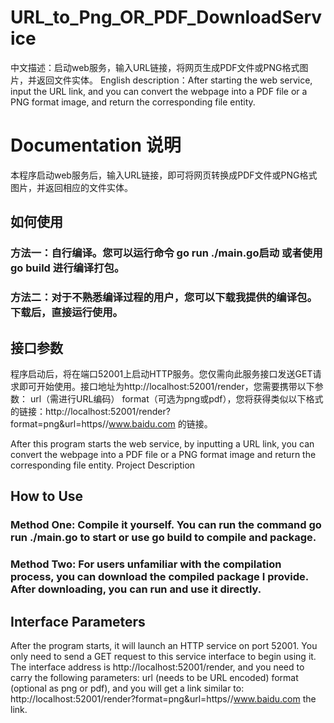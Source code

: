 # URL_to_Png_OR_PDF_DownloadService
中文描述：启动web服务，输入URL链接，将网页生成PDF文件或PNG格式图片，并返回文件实体。
English description：After starting the web service, input the URL link, and you can convert the webpage into a PDF file or a PNG format image, and return the corresponding file entity.

# Documentation    说明

本程序启动web服务后，输入URL链接，即可将网页转换成PDF文件或PNG格式图片，并返回相应的文件实体。
## 如何使用
### 方法一：自行编译。您可以运行命令 go run ./main.go启动 或者使用 go build 进行编译打包。
### 方法二：对于不熟悉编译过程的用户，您可以下载我提供的编译包。下载后，直接运行使用。
## 接口参数
程序启动后，将在端口52001上启动HTTP服务。您仅需向此服务接口发送GET请求即可开始使用。接口地址为http://localhost:52001/render，您需要携带以下参数：
url（需进行URL编码）
format（可选为png或pdf），您将获得类似以下格式的链接：http://localhost:52001/render?format=png&url=https//www.baidu.com
的链接。



After this program starts the web service, by inputting a URL link, you can convert the webpage into a PDF file or a PNG format image and return the corresponding file entity.
Project Description
## How to Use
### Method One: Compile it yourself. You can run the command go run ./main.go to start or use go build to compile and package.
### Method Two: For users unfamiliar with the compilation process, you can download the compiled package I provide. After downloading, you can run and use it directly.
## Interface Parameters
After the program starts, it will launch an HTTP service on port 52001. You only need to send a GET request to this service interface to begin using it. The interface address is http://localhost:52001/render, and you need to carry the following parameters:
url (needs to be URL encoded)
format (optional as png or pdf), and you will get a link similar to: http://localhost:52001/render?format=png&url=https//www.baidu.com
the link.
